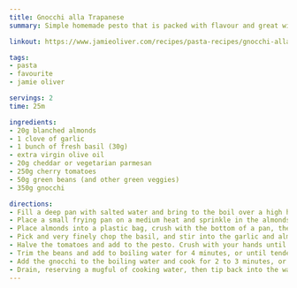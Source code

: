 ```yaml
---
title: Gnocchi alla Trapanese
summary: Simple homemade pesto that is packed with flavour and great with gnocchi or pasta

linkout: https://www.jamieoliver.com/recipes/pasta-recipes/gnocchi-alla-trapanese/

tags:
- pasta
- favourite
- jamie oliver

servings: 2
time: 25m

ingredients:
- 20g blanched almonds
- 1 clove of garlic
- 1 bunch of fresh basil (30g)
- extra virgin olive oil
- 20g cheddar or vegetarian parmesan 
- 250g cherry tomatoes 
- 50g green beans (and other green veggies)
- 350g gnocchi

directions:
- Fill a deep pan with salted water and bring to the boil over a high heat.
- Place a small frying pan on a medium heat and sprinkle in the almonds. Toast until golden, then tip into a bowl. Peel the garlic, finely grate into a bowl, add a pinch of sea salt and mix to a paste.
- Place almonds into a plastic bag, crush with the bottom of a pan, then add to the garlic.
- Pick and very finely chop the basil, and stir into the garlic and almonds with 2 tablespoons of oil. Season with salt and black pepper, then finely grate in half the pecorino.
- Halve the tomatoes and add to the pesto. Crush with your hands until they are mixed together.
- Trim the beans and add to boiling water for 4 minutes, or until tender. Lift out of pan and chop into 3cm lengths. Put aside.
- Add the gnocchi to the boiling water and cook for 2 to 3 minutes, or until they float.
- Drain, reserving a mugful of cooking water, then tip back into the warm pan along with the pesto and beans. Put the pan over low heat and stir gently, loosening with cooking water, until everything is hot and the gnocchi is coated with pesto.
---
```

